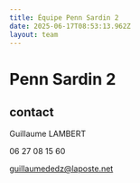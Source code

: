 ```yaml
---
title: Équipe Penn Sardin 2
date: 2025-06-17T08:53:13.962Z
layout: team
---
```


# Penn Sardin 2



## contact 

Guillaume LAMBERT

06 27 08 15 60

guillaumededz@laposte.net

